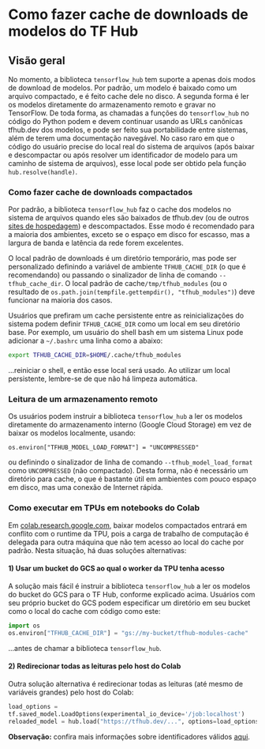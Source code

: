 # Como fazer cache de downloads de modelos do TF Hub

## Visão geral

No momento, a biblioteca `tensorflow_hub` tem suporte a apenas dois modos de download de modelos. Por padrão, um modelo é baixado como um arquivo compactado, e é feito cache dele no disco. A segunda forma é ler os modelos diretamente do armazenamento remoto e gravar no TensorFlow. De toda forma, as chamadas a funções do `tensorflow_hub` no código do Python podem e devem continuar usando as URLs canônicas tfhub.dev dos modelos, e pode ser feito sua portabilidade entre sistemas, além de terem uma documentação navegável. No caso raro em que o código do usuário precise do local real do sistema de arquivos (após baixar e descompactar ou após resolver um identificador de modelo para um caminho de sistema de arquivos), esse local pode ser obtido pela função `hub.resolve(handle)`.

### Como fazer cache de downloads compactados

Por padrão, a biblioteca `tensorflow_hub` faz o cache dos modelos no sistema de arquivos quando eles são baixados de tfhub.dev (ou de outros [sites de hospedagem](hosting.md)) e descompactados. Esse modo é recomendado para a maioria dos ambientes, exceto se o espaço em disco for escasso, mas a largura de banda e latência da rede forem excelentes.

O local padrão de downloads é um diretório temporário, mas pode ser personalizado definindo a variável de ambiente `TFHUB_CACHE_DIR` (o que é recomendando) ou passando o sinalizador de linha de comando `--tfhub_cache_dir`. O local padrão de cache`/tmp/tfhub_modules` (ou o resultado de `os.path.join(tempfile.gettempdir(), "tfhub_modules")`) deve funcionar na maioria dos casos.

Usuários que prefiram um cache persistente entre as reinicializações do sistema podem definir `TFHUB_CACHE_DIR` como um local em seu diretório base. Por exemplo, um usuário do shell bash em um sistema Linux pode adicionar a `~/.bashrc` uma linha como a abaixo:

```bash
export TFHUB_CACHE_DIR=$HOME/.cache/tfhub_modules
```

...reiniciar o shell, e então esse local será usado. Ao utilizar um local persistente, lembre-se de que não há limpeza automática.

### Leitura de um armazenamento remoto

Os usuários podem instruir a biblioteca `tensorflow_hub` a ler os modelos diretamente do armazenamento interno (Google Cloud Storage) em vez de baixar os modelos localmente, usando:

```shell
os.environ["TFHUB_MODEL_LOAD_FORMAT"] = "UNCOMPRESSED"
```

ou definindo o sinalizador de linha de comando `--tfhub_model_load_format` como `UNCOMPRESSED` (não compactado). Desta forma, não é necessário um diretório para cache, o que é bastante útil em ambientes com pouco espaço em disco, mas uma conexão de Internet rápida.

### Como executar em TPUs em notebooks do Colab

Em [colab.research.google.com](https://colab.research.google.com), baixar modelos compactados entrará em conflito com o runtime da TPU, pois a carga de trabalho de computação é delegada para outra máquina que não tem acesso ao local do cache por padrão. Nesta situação, há duas soluções alternativas:

#### 1) Usar um bucket do GCS ao qual o worker da TPU tenha acesso

A solução mais fácil é instruir a biblioteca `tensorflow_hub` a ler os modelos do bucket do GCS para o TF Hub, conforme explicado acima. Usuários com seu próprio bucket do GCS podem especificar um diretório em seu bucket como o local do cache com código como este:

```python
import os
os.environ["TFHUB_CACHE_DIR"] = "gs://my-bucket/tfhub-modules-cache"
```

...antes de chamar a biblioteca `tensorflow_hub`.

#### 2) Redirecionar todas as leituras pelo host do Colab

Outra solução alternativa é redirecionar todas as leituras (até mesmo de variáveis grandes) pelo host do Colab:

```python
load_options =
tf.saved_model.LoadOptions(experimental_io_device='/job:localhost')
reloaded_model = hub.load("https://tfhub.dev/...", options=load_options)
```

**Observação:** confira mais informações sobre identificadores válidos [aqui](tf2_saved_model.md#model_handles).
